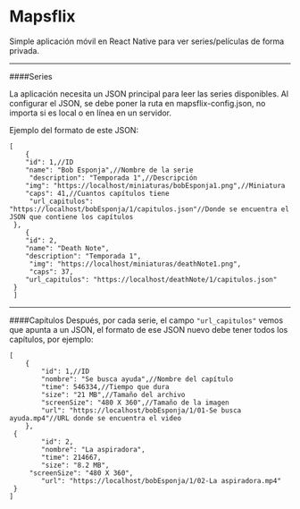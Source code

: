 # Mapsflix
Simple aplicación móvil en React Native para ver series/películas de forma privada.

---

####Series

La aplicación necesita un JSON principal para leer las series disponibles.
Al configurar el JSON, se debe poner la ruta en mapsflix-config.json, no importa si es local o en línea en un servidor.

Ejemplo del formato de este JSON:

    [
		{
      	"id": 1,//ID
      	"name": "Bob Esponja",//Nombre de la serie
     	 "description": "Temporada 1",//Descripción
      	"img": "https://localhost/miniaturas/bobEsponja1.png",//Miniatura
      	"caps": 41,//Cuantos capítulos tiene
     	 "url_capitulos": "https://localhost/bobEsponja/1/capitulos.json"//Donde se encuentra el JSON que contiene los capítulos
   	 },
    	{
      	"id": 2,
      	"name": "Death Note",
      	"description": "Temporada 1",
     	 "img": "https://localhost/miniaturas/deathNote1.png",
     	 "caps": 37,
      	"url_capitulos": "https://localhost/deathNote/1/capitulos.json"
   	 }
	 ]

---

####Capítulos
Después, por cada serie, el campo `"url_capitulos"` vemos que apunta a un JSON, el formato de ese JSON nuevo debe tener todos los capítulos, por ejemplo:

    [
    	{
        	"id": 1,//ID
        	"nombre": "Se busca ayuda",//Nombre del capítulo
        	"time": 546334,//Tiempo que dura
        	"size": "21 MB",//Tamaño del archivo
        	"screenSize": "480 X 360",//Tamaño de la imagen
        	"url": "https://localhost/bobEsponja/1/01-Se busca ayuda.mp4"//URL donde se encuentra el video
    	},
   	 {
        	"id": 2,
        	"nombre": "La aspiradora",
        	"time": 214667,
        	"size": "8.2 MB",
       	 "screenSize": "480 X 360",
        	"url": "https://localhost/bobEsponja/1/02-La aspiradora.mp4"
   	 }
	]
